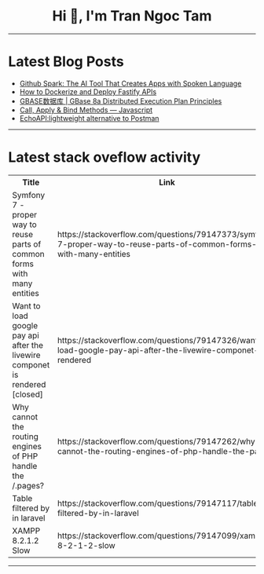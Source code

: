 <h1 align="center">Hi 👋, I'm Tran Ngoc Tam</h1>

---

# Latest Blog Posts 
<!-- BLOG-POST-LIST:START -->
- [Github Spark: The AI Tool That Creates Apps with Spoken Language](https://dev.to/apilover/github-spark-the-ai-tool-that-creates-apps-with-spoken-language-1op2)
- [How to Dockerize and Deploy Fastify APIs](https://dev.to/code42cate/how-to-dockerize-and-deploy-fastify-apis-3f7i)
- [GBASE数据库 | GBase 8a Distributed Execution Plan Principles](https://dev.to/congcong/gbaseshu-ju-ku-gbase-8a-distributed-execution-plan-principles-dc9)
- [Call, Apply &amp; Bind Methods — Javascript](https://dev.to/manojravi/call-apply-bind-methods-javascript-kh4)
- [EchoAPI:lightweight alternative to Postman](https://dev.to/eleanor_fairfax_5ce95399d/echoapilightweight-alternative-to-postman-2ja4)
<!-- BLOG-POST-LIST:END -->

---

# Latest stack oveflow activity
<table>
  <tr><th>Title</th><th>Link</th></tr>
  <!-- STACKOVERFLOW:START --><tr><td>Symfony 7 - proper way to reuse parts of common forms with many entities</td><td>https://stackoverflow.com/questions/79147373/symfony-7-proper-way-to-reuse-parts-of-common-forms-with-many-entities</td></tr><tr><td>Want to load google pay api after the livewire componet is rendered [closed]</td><td>https://stackoverflow.com/questions/79147326/want-to-load-google-pay-api-after-the-livewire-componet-is-rendered</td></tr><tr><td>Why cannot the routing engines of PHP handle the /.pages?</td><td>https://stackoverflow.com/questions/79147262/why-cannot-the-routing-engines-of-php-handle-the-pages</td></tr><tr><td>Table filtered by in laravel</td><td>https://stackoverflow.com/questions/79147117/table-filtered-by-in-laravel</td></tr><tr><td>XAMPP 8.2.1.2 Slow</td><td>https://stackoverflow.com/questions/79147099/xampp-8-2-1-2-slow</td></tr><!-- STACKOVERFLOW:END -->
</table>

---


